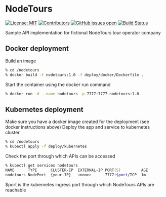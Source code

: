 # NodeTours

[![License: MIT](https://img.shields.io/badge/License-MIT-blue.svg)](https://opensource.org/licensesMIT)
[![Contributors](https://img.shields.io/github/contributors/przemekulik/nodetours)](https://github.com/przemekulik/nodetours/graphs/contributors)
[![GitHub issues open](https://img.shields.io/github/issues/przemekulik/nodetours)](https://img.shields.io/github/issues/przemekulik/nodetours)
[![Build Status](https://dev.azure.com/przemekulik/nodetours/_apis/build/status/przemekulik.nodetours?branchName=master)](https://dev.azure.com/przemekulik/nodetours/_build/latest?definitionId=15&branchName=master)

Sample API implementation for fictional NodeTours tour operator company

## Docker deployment

Build an image

```zsh
% cd /nodetours
% docker build -t nodetours:1.0 -f deploy/docker/Dockerfile .
```

Start the container using the docker run command

```zsh
% docker run -d --name nodetours -p 7777:7777 nodetours:1.0
```

## Kubernetes deployment

Make sure you have a docker image created for the deployment (see docker instructions above)
Deploy the app and service to kubernetes cluster

```zsh
% cd /nodetours
% kubectl apply -f deploy/kubernetes
```

Check the port through which APIs can be accessed

```zsh
% kubectl get services nodetours
NAME      TYPE      CLUSTER-IP  EXTERNAL-IP PORT(S)         AGE
nodetours NodePort  {your-IP}   <none>      7777:$port/TCP  1m
```

$port is the kubernetes ingress port through which NodeTours APIs are reachable
